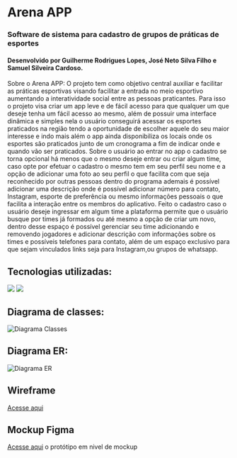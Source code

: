 # Arena APP
### Software de sistema para cadastro de grupos de práticas de esportes
#### Desenvolvido por Guilherme Rodrigues Lopes, José Neto Silva Filho e Samuel Silveira Cardoso.

Sobre o Arena APP:
O projeto tem como objetivo central auxiliar e facilitar as práticas esportivas visando facilitar a entrada no meio esportivo aumentando a interatividade social entre as pessoas praticantes.
Para isso o projeto visa criar um app leve e de fácil acesso para que qualquer um que deseje tenha um fácil acesso ao mesmo, além de possuir uma interface dinâmica e simples nela o usuário conseguirá acessar os esportes praticados na região tendo a oportunidade de escolher aquele do seu maior interesse e indo mais além o app ainda disponibiliza os locais onde os esportes são praticados junto de um cronograma a fim de indicar onde e quando vão ser praticados.
Sobre o usuário ao entrar no app o cadastro se torna opcional há menos que o mesmo deseje entrar ou criar algum time, caso opte por efetuar o cadastro o mesmo tem em seu perfil seu nome e a opção de adicionar uma foto ao seu perfil o que facilita com que seja reconhecido por outras pessoas dentro do programa ademais é possível adicionar uma descrição onde é possível adicionar número para contato, Instagram, esporte de preferência ou mesmo informações pessoais o que facilita a interação entre os membros do aplicativo.
Feito o cadastro caso o usuário deseje ingressar em algum time a plataforma permite que o usuário busque por times já formados ou até mesmo a opção de criar um novo, dentro desse espaço é possível gerenciar seu time adicionando e removendo jogadores e adicionar descrição com informações sobre os times e possíveis telefones para contato, além de um espaço exclusivo para que sejam vinculados links seja para Instagram,ou grupos de whatsapp.

## Tecnologias utilizadas:
![](https://brandslogos.com/wp-content/uploads/images/large/java-logo-1.png)
![](https://brandslogos.com/wp-content/uploads/images/mysql-logo-vector-1.svg)

## Diagrama de classes:
![Diagrama Classes](https://user-images.githubusercontent.com/118183905/205456786-a1cde465-189c-442b-8ea8-8773f2851175.png)

## Diagrama ER:
![Diagrama ER](https://user-images.githubusercontent.com/118183905/205456834-ed08f06e-b134-41a9-a8e3-5672ccd9da5e.png)

## Wireframe
[Acesse aqui](https://drive.google.com/drive/folders/1lFO3TxTJLOOASJMQXaNIH2A3CPB-6dPO?usp=sharing)

## Mockup Figma
[Acesse aqui](https://www.figma.com/proto/3XdQsI3M8lrHxhQX3oPusp/Esportes?node-id=1%3A2&scaling=scale-down&page-id=0%3A1&starting-point-node-id=1%3A2) o protótipo em nivel de mockup
